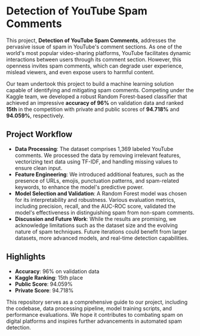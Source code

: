 # Detection of YouTube Spam Comments

This project, **Detection of YouTube Spam Comments**, addresses the pervasive issue of spam in YouTube's comment sections. As one of the world's most popular video-sharing platforms, YouTube facilitates dynamic interactions between users through its comment section. However, this openness invites spam comments, which can degrade user experience, mislead viewers, and even expose users to harmful content.

Our team undertook this project to build a machine learning solution capable of identifying and mitigating spam comments. Competing under the Kaggle team, we developed a robust Random Forest-based classifier that achieved an impressive **accuracy of 96%** on validation data and ranked **15th** in the competition with private and public scores of **94.718%** and **94.059%**, respectively.

## Project Workflow

- **Data Processing**: The dataset comprises 1,369 labeled YouTube comments. We processed the data by removing irrelevant features, vectorizing text data using TF-IDF, and handling missing values to ensure clean input.
- **Feature Engineering**: We introduced additional features, such as the presence of URLs, emojis, punctuation patterns, and spam-related keywords, to enhance the model's predictive power.
- **Model Selection and Validation**: A Random Forest model was chosen for its interpretability and robustness. Various evaluation metrics, including precision, recall, and the AUC-ROC score, validated the model's effectiveness in distinguishing spam from non-spam comments.
- **Discussion and Future Work**: While the results are promising, we acknowledge limitations such as the dataset size and the evolving nature of spam techniques. Future iterations could benefit from larger datasets, more advanced models, and real-time detection capabilities.

## Highlights

- **Accuracy**: 96% on validation data
- **Kaggle Ranking**: 15th place
- **Public Score**: 94.059%
- **Private Score**: 94.718%

This repository serves as a comprehensive guide to our project, including the codebase, data processing pipeline, model training scripts, and performance evaluations. We hope it contributes to combating spam on digital platforms and inspires further advancements in automated spam detection.
